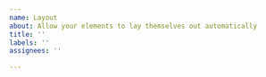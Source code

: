 ```yaml
---
name: Layout
about: Allow your elements to lay themselves out automatically
title: ''
labels: ''
assignees: ''

---
```




